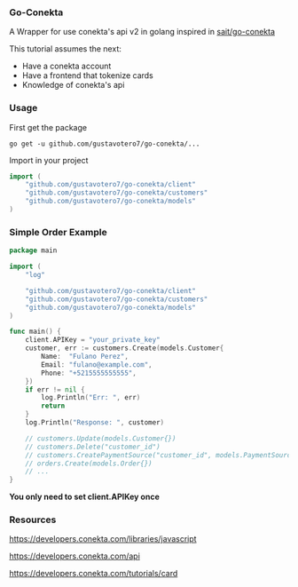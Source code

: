 
### Go-Conekta
A Wrapper for use conekta's api v2 in golang inspired in [sait/go-conekta](https://github.com/sait/go-conekta)

This tutorial assumes the next:

* Have a conekta account
* Have a frontend that tokenize cards
* Knowledge of conekta's api

### Usage

First get the package

```
go get -u github.com/gustavotero7/go-conekta/...
```

Import in your project

```go
import (
    "github.com/gustavotero7/go-conekta/client"
	"github.com/gustavotero7/go-conekta/customers"
	"github.com/gustavotero7/go-conekta/models"
)
```

### Simple Order Example

```go
package main

import (
	"log"

	"github.com/gustavotero7/go-conekta/client"
	"github.com/gustavotero7/go-conekta/customers"
	"github.com/gustavotero7/go-conekta/models"
)

func main() {
	client.APIKey = "your_private_key"
	customer, err := customers.Create(models.Customer{
		Name:  "Fulano Perez",
		Email: "fulano@example.com",
		Phone: "+5215555555555",
	})
	if err != nil {
		log.Println("Err: ", err)
		return
	}
	log.Println("Response: ", customer)

	// customers.Update(models.Customer{})
	// customers.Delete("customer_id")
	// customers.CreatePaymentSource("customer_id", models.PaymentSource{})
	// orders.Create(models.Order{})
	// ...
}
```
**You only need to set client.APIKey once**

### Resources

https://developers.conekta.com/libraries/javascript

https://developers.conekta.com/api

https://developers.conekta.com/tutorials/card
